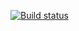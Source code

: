 [![Build status](https://ci.appveyor.com/api/projects/status/5qatnr1e6qv09a5l?svg=true)](https://ci.appveyor.c``om/project/Ash72651/cardorder)